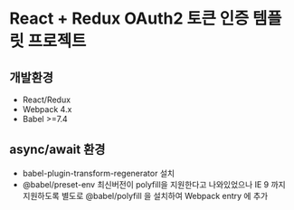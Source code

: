 # React + Redux  OAuth2 토큰 인증 템플릿 프로젝트

## 개발환경
- React/Redux
- Webpack 4.x
- Babel >=7.4

## async/await 환경
- babel-plugin-transform-regenerator 설치
- @babel/preset-env 최신버전이 polyfill을 지원한다고 나와있었으나 
  IE 9 까지 지원하도록 별도로 @babel/polyfill 을 설치하여 Webpack entry 에 추가
  
